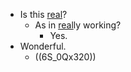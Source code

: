 - Is this [real](real.md)?
    - As in [real](real.md)ly working?
        - Yes.
- Wonderful.
    - ((6S_0Qx320))